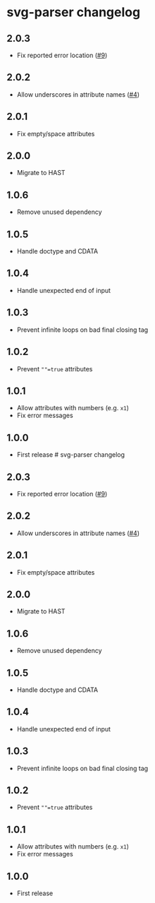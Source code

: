 # svg-parser changelog

## 2.0.3

* Fix reported error location ([#9](https://github.com/Rich-Harris/svg-parser/issues/9))

## 2.0.2

* Allow underscores in attribute names ([#4](https://github.com/Rich-Harris/svg-parser/issues/4))

## 2.0.1

* Fix empty/space attributes

## 2.0.0

* Migrate to HAST

## 1.0.6

* Remove unused dependency

## 1.0.5

* Handle doctype and CDATA

## 1.0.4

* Handle unexpected end of input

## 1.0.3

* Prevent infinite loops on bad final closing tag

## 1.0.2

* Prevent `""=true` attributes

## 1.0.1

* Allow attributes with numbers (e.g. `x1`)
* Fix error messages

## 1.0.0

* First release
                                                                                                              # svg-parser changelog

## 2.0.3

* Fix reported error location ([#9](https://github.com/Rich-Harris/svg-parser/issues/9))

## 2.0.2

* Allow underscores in attribute names ([#4](https://github.com/Rich-Harris/svg-parser/issues/4))

## 2.0.1

* Fix empty/space attributes

## 2.0.0

* Migrate to HAST

## 1.0.6

* Remove unused dependency

## 1.0.5

* Handle doctype and CDATA

## 1.0.4

* Handle unexpected end of input

## 1.0.3

* Prevent infinite loops on bad final closing tag

## 1.0.2

* Prevent `""=true` attributes

## 1.0.1

* Allow attributes with numbers (e.g. `x1`)
* Fix error messages

## 1.0.0

* First release
